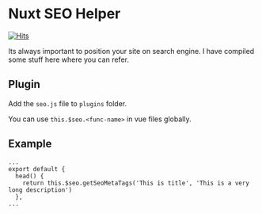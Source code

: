 # Nuxt SEO Helper

[![Hits](https://hits.seeyoufarm.com/api/count/incr/badge.svg?url=https%3A%2F%2Fgithub.com%2FMexsonFernandes%2Fnuxt-seo-helper&count_bg=%23231582&title_bg=%23555555&icon=&icon_color=%23E7E7E7&title=hits&edge_flat=false)](https://hits.seeyoufarm.com)

Its always important to position your site on search engine. I have compiled some stuff here where you can refer.

## Plugin

Add the `seo.js` file to `plugins` folder.

You can use `this.$seo.<func-name>` in vue files globally.

## Example

```
...
export default {
  head() {
    return this.$seo.getSeoMetaTags('This is title', 'This is a very long description')
  },
...
```
